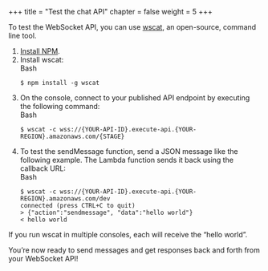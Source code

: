 +++
title = "Test the chat API"
chapter = false
weight = 5
+++

To test the WebSocket API, you can use <a href="https://github.com/websockets/wscat" target="_blank" rel="noopener">wscat</a>, an open-source, command line tool.

<ol> 
<li><a href="https://www.npmjs.com/get-npm" target="_blank" rel="noopener">Install NPM</a>.</li> 
<li>Install wscat: <div class="prism-show-language"><div class="prism-show-language-label" data-language="Bash">Bash</div></div><pre class=" language-bash" data-language="Bash"><code class=" language-bash">$ npm <span class="token function">install</span> <span class="token operator">-</span>g wscat</code></pre> </li> 
<li>On the console, connect to your published API endpoint by executing the following command: <div class="prism-show-language"><div class="prism-show-language-label" data-language="Bash">Bash</div></div><pre class=" language-bash" data-language="Bash"><code class=" language-bash">$ wscat <span class="token operator">-</span>c wss<span class="token punctuation">:</span><span class="token operator">/</span><span class="token operator">/</span><span class="token punctuation">{</span>YOUR<span class="token operator">-</span>API<span class="token operator">-</span>ID<span class="token punctuation">}</span><span class="token punctuation">.</span>execute<span class="token operator">-</span>api<span class="token punctuation">.</span><span class="token punctuation">{</span>YOUR<span class="token operator">-</span>REGION<span class="token punctuation">}</span><span class="token punctuation">.</span>amazonaws<span class="token punctuation">.</span>com<span class="token operator">/</span><span class="token punctuation">{</span>STAGE<span class="token punctuation">}</span></code></pre> </li> 
<li>To test the sendMessage function, send a JSON message like the following example. The Lambda function sends it back using the callback URL: <div class="prism-show-language"><div class="prism-show-language-label" data-language="Bash">Bash</div></div><pre class=" language-bash" data-language="Bash"><code class=" language-bash">$ wscat <span class="token operator">-</span>c wss<span class="token punctuation">:</span><span class="token operator">/</span><span class="token operator">/</span><span class="token punctuation">{</span>YOUR<span class="token operator">-</span>API<span class="token operator">-</span>ID<span class="token punctuation">}</span><span class="token punctuation">.</span>execute<span class="token operator">-</span>api<span class="token punctuation">.</span><span class="token punctuation">{</span>YOUR<span class="token operator">-</span>REGION<span class="token punctuation">}</span><span class="token punctuation">.</span>amazonaws<span class="token punctuation">.</span>com<span class="token operator">/</span>dev
connected <span class="token punctuation">(</span>press CTRL<span class="token operator">+</span>C to quit<span class="token punctuation">)</span>
<span class="token operator">&gt;</span> <span class="token punctuation">{</span><span class="token string">"action"</span><span class="token punctuation">:</span><span class="token string">"sendmessage"</span><span class="token punctuation">,</span> <span class="token string">"data"</span><span class="token punctuation">:</span><span class="token string">"hello world"</span><span class="token punctuation">}</span>
<span class="token operator">&lt;</span> hello world</code></pre> </li> 
</ol> 

If you run wscat in multiple consoles, each will receive the “hello world”.

You’re now ready to send messages and get responses back and forth from your WebSocket API!
